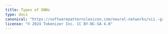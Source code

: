 ```yaml
---
title: Types of GNNs
type: docs
canonical: "https://softwarepatternslexicon.com/neural-networks/vii.-graph-neural-networks-(gnns)/1.-types-of-gnns"
license: "© 2024 Tokenizer Inc. CC BY-NC-SA 4.0"
---
```

